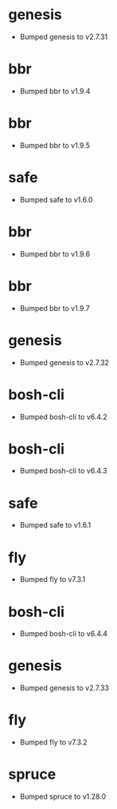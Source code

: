 
# genesis

- Bumped genesis to v2.7.31

# bbr

- Bumped bbr to v1.9.4

# bbr

- Bumped bbr to v1.9.5

# safe

- Bumped safe to v1.6.0

# bbr

- Bumped bbr to v1.9.6

# bbr

- Bumped bbr to v1.9.7

# genesis

- Bumped genesis to v2.7.32

# bosh-cli

- Bumped bosh-cli to v6.4.2

# bosh-cli

- Bumped bosh-cli to v6.4.3

# safe

- Bumped safe to v1.6.1

# fly

- Bumped fly to v7.3.1

# bosh-cli

- Bumped bosh-cli to v6.4.4

# genesis

- Bumped genesis to v2.7.33

# fly

- Bumped fly to v7.3.2

# spruce

- Bumped spruce to v1.28.0
